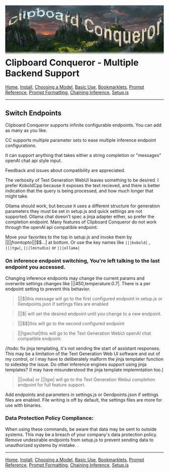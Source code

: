 ![Clipboard Conqueror Graphic logo. The letters are clouds and buildings on a lush estate.](CCfinal.jpg)
Clipboard Conqueror - Multiple Backend Support
=============================
[Home](readme.md), [Install](Readme-Install.md), [Choosing a Model](Readme-Choosing-A-Model.md), [Basic Use](Readme-How-To-Use-CC.md), [Bookmarklets](bookmarklets.html),  [Prompt Reference](Readme-Prompt-Reference.md), [Prompt Formatting](Readme-Prompt-Formatting.md), [Chaining Inference](Readme-Inference-Chaining.md), [Setup.js](Readme-Setup.md)

---
  Switch Endpoints
  ---
  Clipboard Conqueror supports infinite configurable endpoints. You can add as many as you like. 

  CC supports multiple parameter sets to ease multiple inference endpoint configurations.

  It can support anything that takes either a string completion or "messages" openAI chat api style input. 
  
  Feedback and issues about compatibility are appreciated.

  The verbosity of Text Generation WebUI leaves something to be desired. I prefer KoboldCpp because it exposes the text recieved, and there is better indication that the query is being processed, and how much longer that might take. 
  
  Ollama should work, but becuse it uses a different structure for generation parameters they must be set in setup.js and quick settings are not supported. Ollama chat doesn't spec a jinja adapter either, so prefer the completion endpoint.  Many features of Clipboard Conqueror do not work through the openAI api compatible endpoint. 

  Move your favorites to the top in setup.js and invoke them by |||$| from top to |||$$$...| at bottom. Or use the key names like `|||kobold|` , `|||tgw|`, `|||lmstudio|` or `|||ollama|`

 ### On inference endpoint switching, You're left talking to the last endpoint you accessed.
 Changing inference endpoints may change the current params and overwrite settings changes like |||450,temperature:0.7|. There is a per endpoint setting to prevent this behavior.

 
  >|||$|this message will go to the first configured endpoint in setup.js or 0endpoints.json if settings files are enabled
  
  >|||$| will set the desired endpoint until you change to a new endpoint. 
 
  >|||$$|this will go to the second configured endpoint
 

  >|||tgwchat|this will go to the Text Generation WebUi openAI chat compatible endpoint. 

//todo: fix jinja templating, it's not sending the start of assistant responses. This may be a limitation of the Text Generation Web UI software and out of my control, or I may have to deliberately malform the jinja templater function to sidestep the issue. Do other inference engines support using jinja templates? (I may have misunderstood the jinja template implemntation too.)

>|||ooba| or |||tgw| will go to the Text Generation Webui completion endpoint for full feature support. 


  Add endpoints and parameters in settings.js or 0endpoints.json if settings files are enabled. File writing is off by default, the settings files are more for use with binaries.

  ### Data Protection Policy Compliance:

  When using these commands, be aware that data may be sent to outside systems. This may be a breach of your company's data protection policy. Remove undesirable endpoints from setup.js to prevent sending data to unauthorized systems by mistake. 
. 

  ---
[Home](readme.md), [Install](Readme-Install.md), [Choosing a Model](Readme-Choosing-A-Model.md), [Basic Use](Readme-How-To-Use-CC.md), [Bookmarklets](bookmarklets.html), [Prompt Reference](Readme-Prompt-Reference.md), [Prompt Formatting](Readme-Prompt-Formatting.md), [Chaining Inference](Readme-Inference-Chaining.md), [Setup.js](Readme-Setup.md)